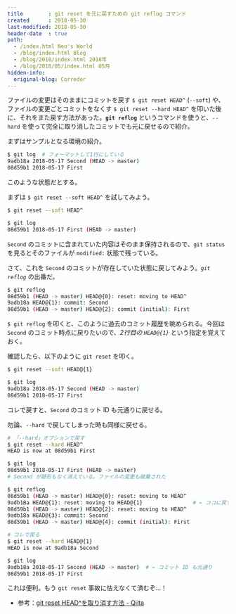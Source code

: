 ```yaml
---
title        : git reset を元に戻すための git reflog コマンド
created      : 2018-05-30
last-modified: 2018-05-30
header-date  : true
path:
  - /index.html Neo's World
  - /blog/index.html Blog
  - /blog/2018/index.html 2018年
  - /blog/2018/05/index.html 05月
hidden-info:
  original-blog: Corredor
---
```


ファイルの変更はそのままにコミットを戻す `$ git reset HEAD^` (`--soft`) や、ファイルの変更ごとコミットをなくす `$ git reset --hard HEAD^` を叩いた後に、それをまた戻す方法があった。**`git reflog`** というコマンドを使うと、`--hard` を使って完全に取り消したコミットでも元に戻せるので紹介。

まずはサンプルとなる環境の紹介。

```bash
$ git log  # フォーマットして1行にしている
9adb18a 2018-05-17 Second (HEAD -> master)
08d59b1 2018-05-17 First
```

このような状態だとする。

まずは `$ git reset --soft HEAD^` を試してみよう。

```bash
$ git reset --soft HEAD^

$ git log
08d59b1 2018-05-17 First (HEAD -> master)
```

`Second` のコミットに含まれていた内容はそのまま保持されるので、`git status` を見るとそのファイルが `modified:` 状態で残っている。

さて、これを `Second` のコミットが存在していた状態に戻してみよう。_`git reflog`_ の出番だ。

```bash
$ git reflog
08d59b1 (HEAD -> master) HEAD@{0}: reset: moving to HEAD^
9adb18a HEAD@{1}: commit: Second
08d59b1 (HEAD -> master) HEAD@{2}: commit (initial): First
```

`$ git reflog` を叩くと、このように過去のコミット履歴を眺められる。今回は `Second` のコミット時点に戻りたいので、_2行目の `HEAD@{1}`_ という指定を覚えておく。

確認したら、以下のように `git reset` を叩く。

```bash
$ git reset --soft HEAD@{1}

$ git log
9adb18a 2018-05-17 Second (HEAD -> master)
08d59b1 2018-05-17 First
```

コレで戻すと、`Second` のコミット ID も元通りに戻せる。

勿論、`--hard` で戻してしまった時も同様に戻せる。

```bash
# 「--hard」オプションで戻す
$ git reset --hard HEAD^
HEAD is now at 08d59b1 First

$ git log
08d59b1 2018-05-17 First (HEAD -> master)
# Second が跡形もなく消えている。ファイルの変更も破棄された

$ git reflog
08d59b1 (HEAD -> master) HEAD@{0}: reset: moving to HEAD^
9adb18a HEAD@{1}: reset: moving to HEAD@{1}                # ← ココに戻す
08d59b1 (HEAD -> master) HEAD@{2}: reset: moving to HEAD^
9adb18a HEAD@{3}: commit: Second
08d59b1 (HEAD -> master) HEAD@{4}: commit (initial): First

# コレで戻る
$ git reset --hard HEAD@{1}
HEAD is now at 9adb18a Second

$ git log
9adb18a 2018-05-17 Second (HEAD -> master)  # ← コミット ID も元通り
08d59b1 2018-05-17 First
```

これは便利。もう `git reset` 事故に怯えなくて済むぞ…！

- 参考：[git reset HEAD^を取り消す方法 - Qiita](https://qiita.com/ngron/items/7870fc8a803b882af9bd)

